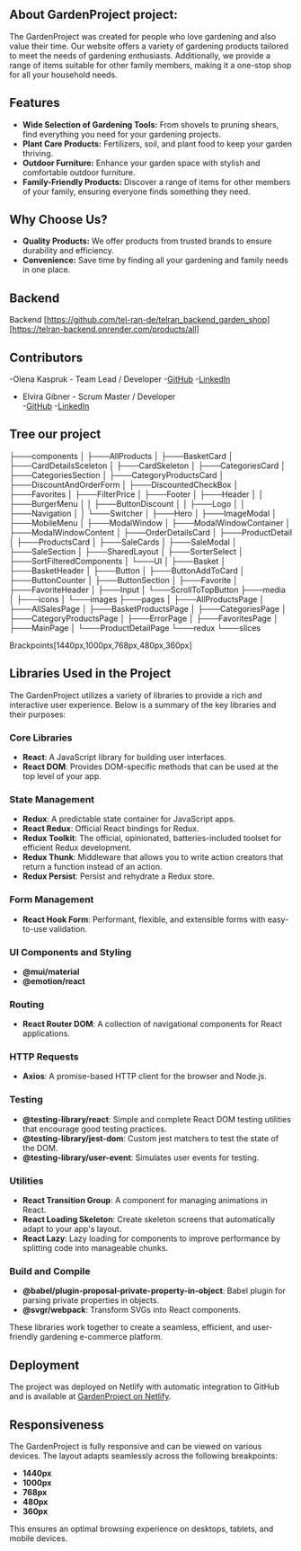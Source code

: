 ## About GardenProject project:

The GardenProject was created for people who love gardening and also value their time. Our website offers a variety of gardening products tailored to meet the needs of gardening enthusiasts. Additionally, we provide a range of items suitable for other family members, making it a one-stop shop for all your household needs.

## Features

- **Wide Selection of Gardening Tools:** From shovels to pruning shears, find everything you need for your gardening projects.
- **Plant Care Products:** Fertilizers, soil, and plant food to keep your garden thriving.
- **Outdoor Furniture:** Enhance your garden space with stylish and comfortable outdoor furniture.
- **Family-Friendly Products:** Discover a range of items for other members of your family, ensuring everyone finds something they need.

## Why Choose Us?

- **Quality Products:** We offer products from trusted brands to ensure durability and efficiency.
- **Convenience:** Save time by finding all your gardening and family needs in one place.


## <a id="backend">Backend</a>
Backend [https://github.com/tel-ran-de/telran_backend_garden_shop]
 [https://telran-backend.onrender.com/products/all]


## <a id="contributors">Contributors</a>

-Olena Kaspruk - Team Lead / Developer
  -[GitHub](https://github.com/Ferst1)
  -[LinkedIn](https://www.linkedin.com/in/coding777/)

- Elvira Gibner - Scrum Master / Developer  
   -[GitHub](https://github.com/ghibnerelvira)
   -[LinkedIn](https://www.linkedin.com/in/)


## Tree our project

├───components
│   ├───AllProducts
│   ├───BasketCard
│   ├───CardDetailsSceleton
│   ├───CardSkeleton
│   ├───CategoriesCard
│   ├───CategoriesSection
│   ├───CategoryProductsCard
│   ├───DiscountAndOrderForm
│   ├───DiscountedCheckBox
│   ├───Favorites
│   ├───FilterPrice
│   ├───Footer
│   ├───Header
│   │   ├───BurgerMenu
│   │   ├───ButtonDiscount
│   │   ├───Logo
│   │   ├───Navigation
│   │   └───Switcher
│   ├───Hero
│   ├───ImageModal
│   ├───MobileMenu
│   ├───ModalWindow
│   ├───ModalWindowContainer
│   ├───ModalWindowContent
│   ├───OrderDetailsCard
│   ├───ProductDetail
│   ├───ProductsCard
│   ├───SaleCards
│   ├───SaleModal
│   ├───SaleSection
│   ├───SharedLayout
│   ├───SorterSelect
│   ├───SortFilteredComponents
│   └───UI
│       ├───Basket
│       ├───BasketHeader
│       ├───Button
│       ├───ButtonAddToCard
│       ├───ButtonCounter
│       ├───ButtonSection
│       ├───Favorite
│       ├───FavoriteHeader
│       ├───Input
│       └───ScrollToTopButton
├───media
│   ├───icons
│   └───images
├───pages
│   ├───AllProductsPage
│   ├───AllSalesPage
│   ├───BasketProductsPage
│   ├───CategoriesPage
│   ├───CategoryProductsPage
│   ├───ErrorPage
│   ├───FavoritesPage
│   ├───MainPage
│   └───ProductDetailPage
└───redux
    └───slices


Brackpoints[1440px,1000px,768px,480px,360px]


## Libraries Used in the Project

The GardenProject utilizes a variety of libraries to provide a rich and interactive user experience. Below is a summary of the key libraries and their purposes:

### Core Libraries
- **React**: A JavaScript library for building user interfaces.
- **React DOM**: Provides DOM-specific methods that can be used at the top level of your app.

### State Management
- **Redux**: A predictable state container for JavaScript apps.
- **React Redux**: Official React bindings for Redux.
- **Redux Toolkit**: The official, opinionated, batteries-included toolset for efficient Redux development.
- **Redux Thunk**: Middleware that allows you to write action creators that return a function instead of an action.
- **Redux Persist**: Persist and rehydrate a Redux store.

### Form Management
- **React Hook Form**: Performant, flexible, and extensible forms with easy-to-use validation.

### UI Components and Styling
- **@mui/material**
- **@emotion/react**

### Routing
- **React Router DOM**: A collection of navigational components for React applications.

### HTTP Requests
- **Axios**: A promise-based HTTP client for the browser and Node.js.


### Testing
- **@testing-library/react**: Simple and complete React DOM testing utilities that encourage good testing practices.
- **@testing-library/jest-dom**: Custom jest matchers to test the state of the DOM.
- **@testing-library/user-event**: Simulates user events for testing.

### Utilities
- **React Transition Group**: A component for managing animations in React.
- **React Loading Skeleton**: Create skeleton screens that automatically adapt to your app's layout.
- **React Lazy**: Lazy loading for components to improve performance by splitting code into manageable chunks.



### Build and Compile
- **@babel/plugin-proposal-private-property-in-object**: Babel plugin for parsing private properties in objects.
- **@svgr/webpack**: Transform SVGs into React components.

These libraries work together to create a seamless, efficient, and user-friendly gardening e-commerce platform.


## Deployment

The project was deployed on Netlify with automatic integration to GitHub and is available at [GardenProject on Netlify](https://gardensproject.netlify.app/).


## Responsiveness

The GardenProject is fully responsive and can be viewed on various devices. The layout adapts seamlessly across the following breakpoints:
- **1440px**
- **1000px**
- **768px**
- **480px**
- **360px**

This ensures an optimal browsing experience on desktops, tablets, and mobile devices.
